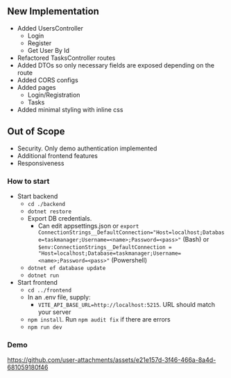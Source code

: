 ## New Implementation
- Added UsersController 
  - Login
  - Register
  - Get User By Id
- Refactored TasksController routes
- Added DTOs so only necessary fields are exposed depending on the route
- Added CORS configs
- Added pages
  - Login/Registration
  - Tasks
- Added minimal styling with inline css

## Out of Scope
- Security. Only demo authentication implemented
- Additional frontend features
- Responsiveness

### How to start
- Start backend
  - `cd ./backend`
  - `dotnet restore`
  - Export DB credentials. 
    - Can edit appsettings.json or `export ConnectionStrings__DefaultConnection="Host=localhost;Database=taskmanager;Username=<name>;Password=<pass>"` (Bash) or `$env:ConnectionStrings__DefaultConnection = "Host=localhost;Database=taskmanager;Username=<name>;Password=<pass>"` (Powershell)
  - `dotnet ef database update`
  - `dotnet run`
- Start frontend
  - `cd ../frontend`
  - In an .env file, supply:
    - `VITE_API_BASE_URL=http://localhost:5215`. URL should match your server
  - `npm install`. Run `npm audit fix` if there are errors
  - `npm run dev`

### Demo

https://github.com/user-attachments/assets/e21e157d-3f46-466a-8a4d-681059180f46

